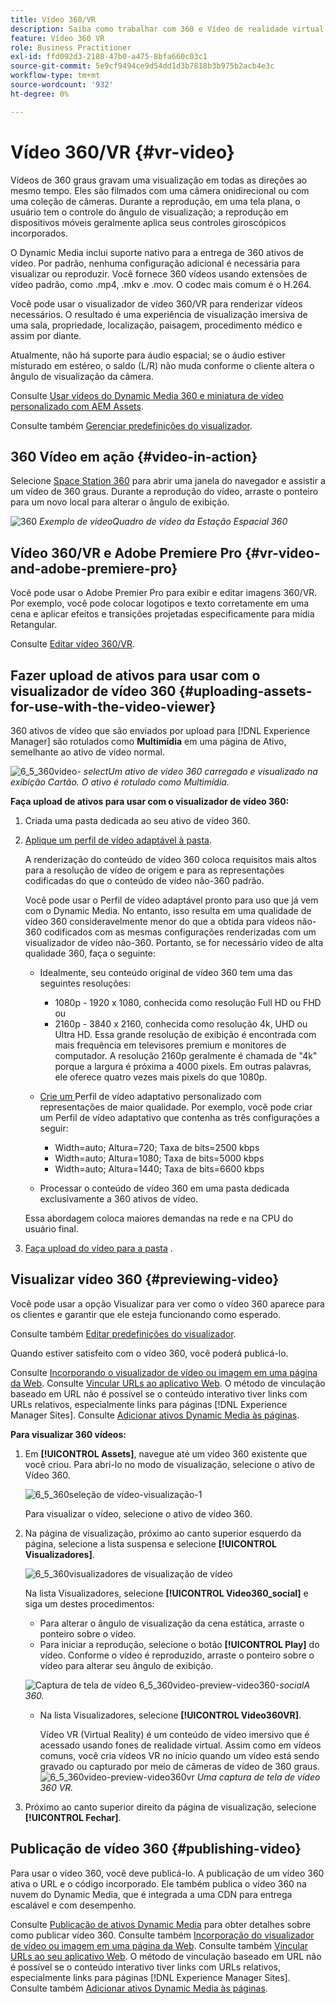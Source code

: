```yaml
---
title: Vídeo 360/VR
description: Saiba como trabalhar com 360 e Vídeo de realidade virtual (VR) no Dynamic Media.
feature: Vídeo 360 VR
role: Business Practitioner
exl-id: ffd092d3-2188-47b0-a475-8bfa660c03c1
source-git-commit: 5e9cf9494ce9d54dd1d3b7818b3b975b2acb4e3c
workflow-type: tm+mt
source-wordcount: '932'
ht-degree: 0%

---
```


# Vídeo 360/VR {#vr-video}

Vídeos de 360 graus gravam uma visualização em todas as direções ao mesmo tempo. Eles são filmados com uma câmera onidirecional ou com uma coleção de câmeras. Durante a reprodução, em uma tela plana, o usuário tem o controle do ângulo de visualização; a reprodução em dispositivos móveis geralmente aplica seus controles giroscópicos incorporados.

O Dynamic Media inclui suporte nativo para a entrega de 360 ativos de vídeo. Por padrão, nenhuma configuração adicional é necessária para visualizar ou reproduzir. Você fornece 360 vídeos usando extensões de vídeo padrão, como .mp4, .mkv e .mov. O codec mais comum é o H.264.

Você pode usar o visualizador de vídeo 360/VR para renderizar vídeos necessários. O resultado é uma experiência de visualização imersiva de uma sala, propriedade, localização, paisagem, procedimento médico e assim por diante.

Atualmente, não há suporte para áudio espacial; se o áudio estiver misturado em estéreo, o saldo (L/R) não muda conforme o cliente altera o ângulo de visualização da câmera.

Consulte [Usar vídeos do Dynamic Media 360 e miniatura de vídeo personalizado com AEM Assets](https://experienceleague.adobe.com/docs/experience-manager-learn/assets/dynamic-media/dynamic-media-360-video-custom-thumbnail-feature-video-use.html#dynamic-media).

Consulte também [Gerenciar predefinições do visualizador](/help/assets/dynamic-media/managing-viewer-presets.md).

## 360 Vídeo em ação {#video-in-action}

Selecione [Space Station 360](https://mobiletest.scene7.com/s7viewers/html5/Video360Viewer.html?asset=Viewers/space_station_360-AVS) para abrir uma janela do navegador e assistir a um vídeo de 360 graus. Durante a reprodução do vídeo, arraste o ponteiro para um novo local para alterar o ângulo de exibição.

![360 ](assets/6_5_360videoiss_simplified.png)
*Exemplo de vídeoQuadro de vídeo da Estação Espacial 360*

## Vídeo 360/VR e Adobe Premiere Pro {#vr-video-and-adobe-premiere-pro}

Você pode usar o Adobe Premier Pro para exibir e editar imagens 360/VR. Por exemplo, você pode colocar logotipos e texto corretamente em uma cena e aplicar efeitos e transições projetadas especificamente para mídia Retangular.

Consulte [Editar vídeo 360/VR](https://helpx.adobe.com/premiere-pro/how-to/edit-360-vr-video.html).

## Fazer upload de ativos para usar com o visualizador de vídeo 360 {#uploading-assets-for-use-with-the-video-viewer}

360 ativos de vídeo que são enviados por upload para [!DNL Experience Manager] são rotulados como **Multimídia** em uma página de Ativo, semelhante ao ativo de vídeo normal.

![6_5_360video-](assets/6_5_360video-selecttopreview.png)
*selectUm ativo de vídeo 360 carregado e visualizado na exibição Cartão. O ativo é rotulado como Multimídia.*

**Faça upload de ativos para usar com o visualizador de vídeo 360:**

1. Criada uma pasta dedicada ao seu ativo de vídeo 360.
1. [Aplique um perfil de vídeo adaptável à pasta](/help/assets/dynamic-media/video-profiles.md#applying-a-video-profile-to-folders).

   A renderização do conteúdo de vídeo 360 coloca requisitos mais altos para a resolução de vídeo de origem e para as representações codificadas do que o conteúdo de vídeo não-360 padrão.

   Você pode usar o Perfil de vídeo adaptável pronto para uso que já vem com o Dynamic Media. No entanto, isso resulta em uma qualidade de vídeo 360 consideravelmente menor do que a obtida para vídeos não-360 codificados com as mesmas configurações renderizadas com um visualizador de vídeo não-360. Portanto, se for necessário vídeo de alta qualidade 360, faça o seguinte:

   * Idealmente, seu conteúdo original de vídeo 360 tem uma das seguintes resoluções:

      * 1080p - 1920 x 1080, conhecida como resolução Full HD ou FHD ou
      * 2160p - 3840 x 2160, conhecida como resolução 4k, UHD ou Ultra HD. Essa grande resolução de exibição é encontrada com mais frequência em televisores premium e monitores de computador. A resolução 2160p geralmente é chamada de &quot;4k&quot; porque a largura é próxima a 4000 pixels. Em outras palavras, ele oferece quatro vezes mais pixels do que 1080p.
   * [Crie um ](/help/assets/dynamic-media/video-profiles.md#creating-a-video-encoding-profile-for-adaptive-streaming) Perfil de vídeo adaptativo personalizado com representações de maior qualidade. Por exemplo, você pode criar um Perfil de vídeo adaptativo que contenha as três configurações a seguir:

      * Width=auto; Altura=720; Taxa de bits=2500 kbps
      * Width=auto; Altura=1080; Taxa de bits=5000 kbps
      * Width=auto; Altura=1440; Taxa de bits=6600 kbps
   * Processar o conteúdo de vídeo 360 em uma pasta dedicada exclusivamente a 360 ativos de vídeo.

   Essa abordagem coloca maiores demandas na rede e na CPU do usuário final.

1. [Faça upload do vídeo para a pasta](/help/assets/manage-video-assets.md#upload-and-preview-video-assets) .

<!--

## Overriding the default aspect ratio of 360 videos  {#overriding-the-default-aspect-ratio-of-videos}

For an uploaded asset to qualify as a 360 video that you intend to use with the 360 Video viewer, the asset must have an aspect ratio of 2.

By default, AEM detects video as "360" if its aspect ratio (width/height) is 2.0. If you are an Administrator, you can override the default aspect ratio setting of 2 by setting the optional `s7video360AR` property in CRXDE Lite at the following:

* `/conf/global/settings/cloudconfigs/dmscene7/jcr:content`

  * **Property type**: Double
  * **Value**: floating-point aspect ratio, default 2.0.

After you set this property, it takes effect immediately on both existing videos and newly uploaded videos.

The aspect ratio applies to 360 video assets for the asset details page and the [Video 360 Media WCM component](/help/assets/dynamic-media/adding-dynamic-media-assets-to-pages.md#dynamic-media-components).

Start by uploading 360 Videos.

-->

## Visualizar vídeo 360 {#previewing-video}

Você pode usar a opção Visualizar para ver como o vídeo 360 aparece para os clientes e garantir que ele esteja funcionando como esperado.

Consulte também [Editar predefinições do visualizador](/help/assets/dynamic-media/managing-viewer-presets.md#editing-viewer-presets).

Quando estiver satisfeito com o vídeo 360, você poderá publicá-lo.

Consulte [Incorporando o visualizador de vídeo ou imagem em uma página da Web](/help/assets/dynamic-media/embed-code.md).
Consulte [Vincular URLs ao aplicativo Web](/help/assets/dynamic-media/linking-urls-to-yourwebapplication.md). O método de vinculação baseado em URL não é possível se o conteúdo interativo tiver links com URLs relativos, especialmente links para páginas [!DNL Experience Manager Sites].
Consulte [Adicionar ativos Dynamic Media às páginas](/help/assets/dynamic-media/adding-dynamic-media-assets-to-pages.md).

**Para visualizar 360 vídeos:**

1. Em **[!UICONTROL Assets]**, navegue até um vídeo 360 existente que você criou. Para abri-lo no modo de visualização, selecione o ativo de Vídeo 360.

   ![6_5_360seleção de vídeo-visualização-1](assets/6_5_360video-selecttopreview-1.png)

   Para visualizar o vídeo, selecione o ativo de vídeo 360.

1. Na página de visualização, próximo ao canto superior esquerdo da página, selecione a lista suspensa e selecione **[!UICONTROL Visualizadores]**.

   ![6_5_360visualizadores de visualização de vídeo](assets/6_5_360video-preview-viewers.png)

   Na lista Visualizadores, selecione **[!UICONTROL Video360_social]** e siga um destes procedimentos:

   * Para alterar o ângulo de visualização da cena estática, arraste o ponteiro sobre o vídeo.
   * Para iniciar a reprodução, selecione o botão **[!UICONTROL Play]** do vídeo. Conforme o vídeo é reproduzido, arraste o ponteiro sobre o vídeo para alterar seu ângulo de exibição.

   ![Captura de tela de vídeo 6_5_360video-preview-video360-](assets/6_5_360video-preview-video360-social.png)*socialA 360.*

   * Na lista Visualizadores, selecione **[!UICONTROL Video360VR]**.

      Vídeo VR (Virtual Reality) é um conteúdo de vídeo imersivo que é acessado usando fones de realidade virtual. Assim como em vídeos comuns, você cria vídeos VR no início quando um vídeo está sendo gravado ou capturado por meio de câmeras de vídeo de 360 graus.
   ![6_5_360video-preview-video360vr](assets/6_5_360video-preview-video360vr.png)
   *Uma captura de tela de vídeo 360 VR.*

1. Próximo ao canto superior direito da página de visualização, selecione **[!UICONTROL Fechar]**.

## Publicação de vídeo 360 {#publishing-video}

Para usar o vídeo 360, você deve publicá-lo. A publicação de um vídeo 360 ativa o URL e o código incorporado. Ele também publica o vídeo 360 na nuvem do Dynamic Media, que é integrada a uma CDN para entrega escalável e com desempenho.

Consulte [Publicação de ativos Dynamic Media](/help/assets/dynamic-media/publishing-dynamicmedia-assets.md) para obter detalhes sobre como publicar vídeo 360.
Consulte também [Incorporação do visualizador de vídeo ou imagem em uma página da Web](/help/assets/dynamic-media/embed-code.md).
Consulte também [Vincular URLs ao seu aplicativo Web](/help/assets/dynamic-media/linking-urls-to-yourwebapplication.md). O método de vinculação baseado em URL não é possível se o conteúdo interativo tiver links com URLs relativos, especialmente links para páginas [!DNL Experience Manager Sites].
Consulte também [Adicionar ativos Dynamic Media às páginas](/help/assets/dynamic-media/adding-dynamic-media-assets-to-pages.md).
